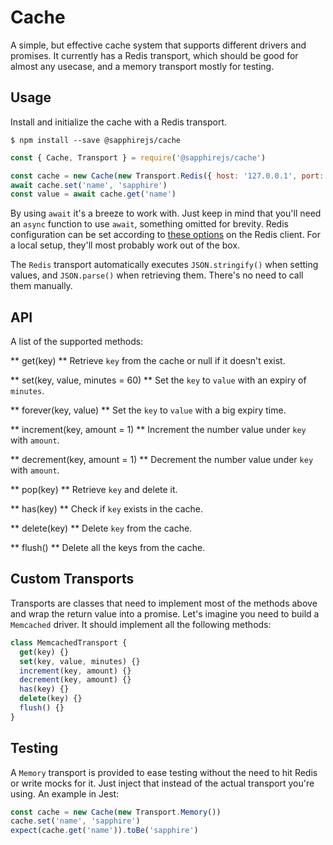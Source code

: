 # Cache

A simple, but effective cache system that supports different drivers and promises. It currently has a Redis transport, which should be good for almost any usecase, and a memory transport mostly for testing.

## Usage

Install and initialize the cache with a Redis transport.

```
$ npm install --save @sapphirejs/cache
```

```js
const { Cache, Transport } = require('@sapphirejs/cache')

const cache = new Cache(new Transport.Redis({ host: '127.0.0.1', port: 6379 }))
await cache.set('name', 'sapphire')
const value = await cache.get('name')
```

By using `await` it's a breeze to work with. Just keep in mind that you'll need an `async` function to use `await`, something omitted for brevity. Redis configuration can be set according to [these options](https://github.com/NodeRedis/node_redis#options-object-properties) on the Redis client. For a local setup, they'll most probably work out of the box.

The `Redis` transport automatically executes `JSON.stringify()` when setting values, and `JSON.parse()` when retrieving them. There's no need to call them manually.

## API

A list of the supported methods:

** get(key) ** Retrieve `key` from the cache or null if it doesn't exist.

** set(key, value, minutes = 60) ** Set the `key` to `value` with an expiry of `minutes`.

** forever(key, value) ** Set the `key` to `value` with a big expiry time.

** increment(key, amount = 1) ** Increment the number value under `key` with `amount`.

** decrement(key, amount = 1) ** Decrement the number value under `key` with `amount`.

** pop(key) ** Retrieve `key` and delete it.

** has(key) ** Check if `key` exists in the cache.

** delete(key) ** Delete `key` from the cache.

** flush() ** Delete all the keys from the cache.

## Custom Transports

Transports are classes that need to implement most of the methods above and wrap the return value into a promise. Let's imagine you need to build a `Memcached` driver. It should implement all the following methods:

```js
class MemcachedTransport {
  get(key) {}
  set(key, value, minutes) {}
  increment(key, amount) {}
  decrement(key, amount) {}
  has(key) {}
  delete(key) {}
  flush() {}
}
```

## Testing

A `Memory` transport is provided to ease testing without the need to hit Redis or write mocks for it. Just inject that instead of the actual transport you're using. An example in Jest:

```js
const cache = new Cache(new Transport.Memory())
cache.set('name', 'sapphire')
expect(cache.get('name')).toBe('sapphire')
```
